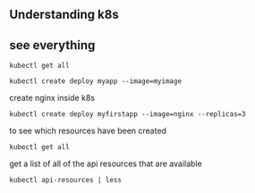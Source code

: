 ## Understanding k8s

## see everything

`kubectl get all`

`kubectl create deploy myapp --image=myimage` 

create nginx inside k8s

```
kubectl create deploy myfirstapp --image=nginx --replicas=3
```

to see which resources have been created 

```
kubectl get all 
```

get a list of all of the api resources that  are available

```
kubectl api-resources | less
```
